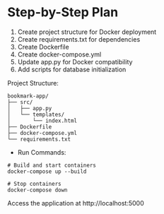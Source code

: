 # Step-by-Step Plan
1. Create project structure for Docker deployment
2. Create requirements.txt for dependencies
3. Create Dockerfile
4. Create docker-compose.yml
5. Update app.py for Docker compatibility
6. Add scripts for database initialization

Project Structure:
```
bookmark-app/
├── src/
│   ├── app.py
│   └── templates/
│       └── index.html
├── Dockerfile
├── docker-compose.yml
└── requirements.txt
```

- Run Commands:

```
# Build and start containers
docker-compose up --build

# Stop containers
docker-compose down
```

Access the application at http://localhost:5000